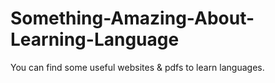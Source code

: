 # Something-Amazing-About-Learning-Language
You can find some useful websites &amp; pdfs to learn languages.
